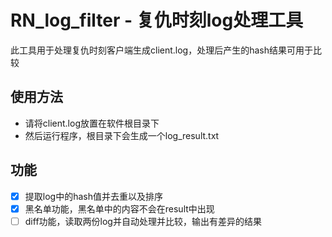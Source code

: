 # RN_log_filter - 复仇时刻log处理工具
此工具用于处理复仇时刻客户端生成client.log，处理后产生的hash结果可用于比较

## 使用方法
- 请将client.log放置在软件根目录下
- 然后运行程序，根目录下会生成一个log_result.txt


## 功能
- [x] 提取log中的hash值并去重以及排序
- [x] 黑名单功能，黑名单中的内容不会在result中出现
- [ ] diff功能，读取两份log并自动处理并比较，输出有差异的结果
